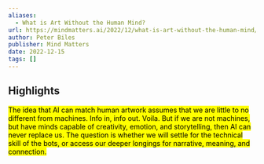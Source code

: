 ```yaml
---
aliases:
  - What is Art Without the Human Mind?
url: https://mindmatters.ai/2022/12/what-is-art-without-the-human-mind/
author: Peter Biles
publisher: Mind Matters
date: 2022-12-15
tags: []
---
```


## Highlights
<mark>The idea that AI can match human artwork assumes that we are little to no different from machines. Info in, info out. Voila. But if we are not machines, but have minds capable of creativity, emotion, and storytelling, then AI can never replace us. The question is whether we will settle for the technical skill of the bots, or access our deeper longings for narrative, meaning, and connection.</mark>

